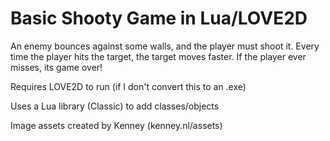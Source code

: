 # Basic Shooty Game in Lua/LOVE2D
An enemy bounces against some walls, and the player must shoot it. Every time the player hits the target, the target moves faster. If the player ever misses, its game over!

Requires LOVE2D to run (if I don't convert this to an .exe)

Uses a Lua library (Classic) to add classes/objects

Image assets created by Kenney (kenney.nl/assets)